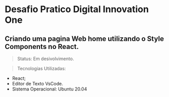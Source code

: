 # Desafio Pratico Digital Innovation One <br>
## Criando uma pagina Web home utilizando o Style Components no React.<br>


>Status: Em desivolvimento.
  
>Tecnologias Utilizadas:<br>
+ React;<br>
+ Editor de Texto VsCode.<br>
+ Sistema Operacional: Ubuntu 20.04



  
  
  

